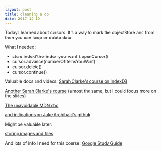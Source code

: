 ```yaml
---
layout: post
title: cleaning a db
date: 2017-12-19
---
```


Today I learned about cursors. It's a way to mark the objectStore and from then you can keep or delete data. 

What I needed: 
* store.index('the-index-you-want').openCursor()
* cursor.advance(numberOfItemsYouWant)
* cursor.delete()
* cursor.continue()

Valuable docs and videos:
[Sarah Clarke's course on IndexDB](https://youtu.be/_idFGKbYzqU)

[Another Sarah Clarke's course](https://youtu.be/vCumk1sXHcY) (almost the same, but I could focus more on the slides)

[The unavoidable MDN doc](https://developer.mozilla.org/en-US/docs/Web/API/IndexedDB_API/Using_IndexedDB)

[and indications on Jake Archibald's github](https://github.com/jakearchibald/idb)

Might be valuable later:

[storing images and files](https://hacks.mozilla.org/2012/02/storing-images-and-files-in-indexeddb/)

And lots of info I need for this course:
[Google Study Guide](https://developers.google.com/training/certification/mobile-web-specialist/StudyGuide_MobileWebSpecialist.pdf)
